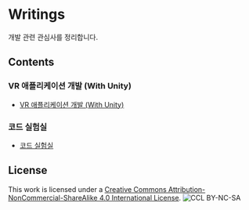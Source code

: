 # Writings

개발 관련 관심사를 정리합니다.

## Contents

### VR 애플리케이션 개발 (With Unity)
* [VR 애플리케이션 개발 (With Unity)](vr_with_unity3d/README.md)

### 코드 실험실
* [코드 실험실](laboratory/README.md)


## License
This work is licensed under a [Creative Commons Attribution-NonCommercial-ShareAlike 4.0 International License](http://creativecommons.org/licenses/by-nc-sa/4.0/).
![CCL BY-NC-SA](https://i.creativecommons.org/l/by-nc-sa/4.0/88x31.png)

